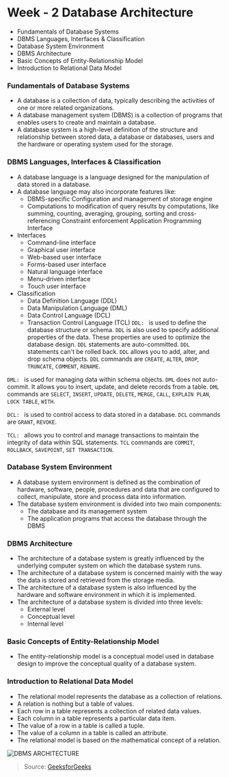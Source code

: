 # Week - 2 Database Architecture

- Fundamentals of Database Systems
- DBMS Languages, Interfaces & Classification
- Database System Environment
- DBMS Architecture
- Basic Concepts of Entity-Relationship Model
- Introduction to Relational Data Model

### Fundamentals of Database Systems

- A database is a collection of data, typically describing the activities of one or more related organizations.
- A database management system (DBMS) is a collection of programs that enables users to create and maintain a database.
- A database system is a high-level definition of the structure and relationship between stored data, a database or databases, users and the hardware or operating system used for the storage.

### DBMS Languages, Interfaces & Classification

- A database language is a language designed for the manipulation of data stored in a database.
- A database language may also incorporate features like:
  - DBMS-specific Configuration and management of storage engine
  - Computations to modification of query results by computations, like summing, counting, averaging, grouping, sorting and cross-referencing Constraint enforcement Application Programming Interface
- Interfaces
  - Command-line interface
  - Graphical user interface
  - Web-based user interface
  - Forms-based user interface
  - Natural language interface
  - Menu-driven interface
  - Touch user interface
- Classification
    - Data Definition Language (DDL)
    - Data Manipulation Language (DML)
    - Data Control Language (DCL)
    - Transaction Control Language (TCL)
`DDL: ` is used to define the database structure or schema. `DDL` is also used to specify additional properties of the data. These properties are used to optimize the database design. `DDL` statements are auto-committed. `DDL` statements can't be rolled back. `DDL` allows you to add, alter, and drop schema objects. `DDL` commands are `CREATE`, `ALTER`, `DROP`, `TRUNCATE`, `COMMENT`, `RENAME`.

`DML: ` is used for managing data within schema objects. `DML` does not auto-commit. It allows you to insert, update, and delete records from a table. `DML` commands are `SELECT`, `INSERT`, `UPDATE`, `DELETE`, `MERGE`, `CALL`, `EXPLAIN PLAN`, `LOCK TABLE`, `WITH`.

`DCL: ` is used to control access to data stored in a database. `DCL` commands are `GRANT`, `REVOKE`.

`TCL: ` allows you to control and manage transactions to maintain the integrity of data within SQL statements. `TCL` commands are `COMMIT`, `ROLLBACK`, `SAVEPOINT`, `SET TRANSACTION`.

### Database System Environment

- A database system environment is defined as the combination of hardware, software, people, procedures and data that are configured to collect, manipulate, store and process data into information.
- The database system environment is divided into two main components:
  - The database and its management system
  - The application programs that access the database through the DBMS

### DBMS Architecture

- The architecture of a database system is greatly influenced by the underlying computer system on which the database system runs.
- The architecture of a database system is concerned mainly with the way the data is stored and retrieved from the storage media.
- The architecture of a database system is also influenced by the hardware and software environment in which it is implemented.
- The architecture of a database system is divided into three levels:
  - External level
  - Conceptual level
  - Internal level


### Basic Concepts of Entity-Relationship Model

- The entity-relationship model is a conceptual model used in database design to improve the conceptual quality of a database system.


### Introduction to Relational Data Model

- The relational model represents the database as a collection of relations.
- A relation is nothing but a table of values.
- Each row in a table represents a collection of related data values.
- Each column in a table represents a particular data item.
- The value of a row in a table is called a tuple.
- The value of a column in a table is called an attribute.
- The relational model is based on the mathematical concept of a relation.

![DBMS ARCHITECTURE](https://media.geeksforgeeks.org/wp-content/uploads/20200827091919/DBMS.png)

> Source: [GeeksforGeeks](https://www.geeksforgeeks.org/structure-of-database-management-system/)